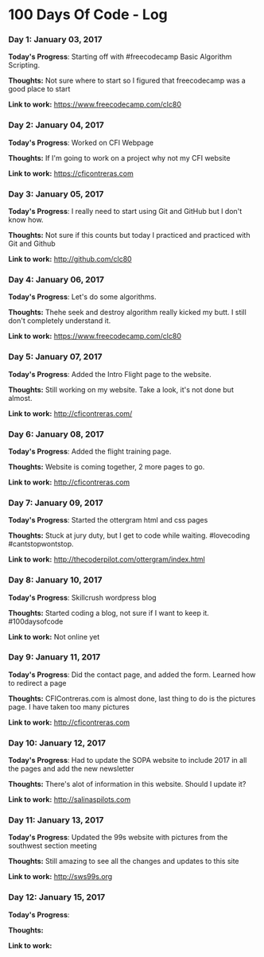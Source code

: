 # 100 Days Of Code - Log

### Day 1: January 03, 2017

**Today's Progress**: Starting off with #freecodecamp Basic Algorithm Scripting.

**Thoughts:** Not sure where to start so I figured that freecodecamp was a good place to start

**Link to work:** https://www.freecodecamp.com/clc80

### Day 2: January 04, 2017

**Today's Progress**: Worked on CFI Webpage

**Thoughts:** If I'm going to work on a project why not my CFI website

**Link to work:** https://cficontreras.com

### Day 3: January 05, 2017

**Today's Progress**: I really need to start using Git and GitHub but I don't know how. 

**Thoughts:** Not sure if this counts but today I practiced and practiced with Git and Github

**Link to work:** http://github.com/clc80

### Day 4: January 06, 2017

**Today's Progress**: Let's do some algorithms.

**Thoughts:** Thehe seek and destroy algorithm really kicked my butt. I still don't completely understand it.

**Link to work:** https://www.freecodecamp.com/clc80

### Day 5: January 07, 2017

**Today's Progress**: Added the Intro Flight page to the website.

**Thoughts:** Still working on my website. Take a look, it's not done but almost.  

**Link to work:** http://cficontreras.com/ 

### Day 6: January 08, 2017

**Today's Progress**: Added the flight training page.

**Thoughts:** Website is coming together, 2 more pages to go.

**Link to work:** http://cficontreras.com

### Day 7: January 09, 2017

**Today's Progress**: Started the ottergram html and css pages

**Thoughts:** Stuck at jury duty, but I get to code while waiting. #lovecoding #cantstopwontstop.

**Link to work:** http://thecoderpilot.com/ottergram/index.html

### Day 8: January 10, 2017

**Today's Progress**: Skillcrush wordpress blog

**Thoughts:** Started coding a blog, not sure if I want to keep it. #100daysofcode

**Link to work:** Not online yet

### Day 9: January 11, 2017

**Today's Progress**: Did the contact page, and added the form. Learned how to redirect a page

**Thoughts:** CFIContreras.com  is almost done, last thing to do is the pictures page. I have taken too many pictures 

**Link to work:** http://cficontreras.com

### Day 10: January 12, 2017

**Today's Progress**: Had to update the SOPA website to include 2017 in all the pages and add the new newsletter

**Thoughts:** There's alot of information in this website. Should I update it? 

**Link to work:** http://salinaspilots.com

### Day 11: January 13, 2017

**Today's Progress**: Updated the 99s website with pictures from the southwest section meeting

**Thoughts:** Still amazing to see all the changes and updates to this site

**Link to work:** http://sws99s.org

### Day 12: January 15, 2017

**Today's Progress**: 

**Thoughts:** 

**Link to work:** 
